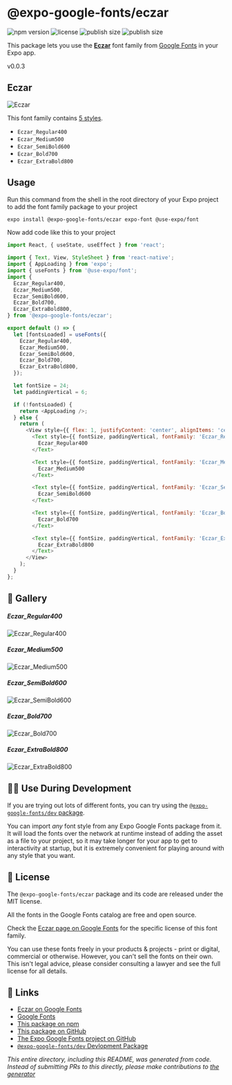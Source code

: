 # @expo-google-fonts/eczar

![npm version](https://flat.badgen.net/npm/v/@expo-google-fonts/eczar)
![license](https://flat.badgen.net/github/license/expo/google-fonts)
![publish size](https://flat.badgen.net/packagephobia/install/@expo-google-fonts/eczar)
![publish size](https://flat.badgen.net/packagephobia/publish/@expo-google-fonts/eczar)

This package lets you use the [**Eczar**](https://fonts.google.com/specimen/Eczar) font family from [Google Fonts](https://fonts.google.com/) in your Expo app.

v0.0.3

## Eczar

![Eczar](./font-family.png)

This font family contains [5 styles](#-gallery).

- `Eczar_Regular400`
- `Eczar_Medium500`
- `Eczar_SemiBold600`
- `Eczar_Bold700`
- `Eczar_ExtraBold800`

## Usage

Run this command from the shell in the root directory of your Expo project to add the font family package to your project
```sh
expo install @expo-google-fonts/eczar expo-font @use-expo/font
```

Now add code like this to your project
```js
import React, { useState, useEffect } from 'react';

import { Text, View, StyleSheet } from 'react-native';
import { AppLoading } from 'expo';
import { useFonts } from '@use-expo/font';
import {
  Eczar_Regular400,
  Eczar_Medium500,
  Eczar_SemiBold600,
  Eczar_Bold700,
  Eczar_ExtraBold800,
} from '@expo-google-fonts/eczar';

export default () => {
  let [fontsLoaded] = useFonts({
    Eczar_Regular400,
    Eczar_Medium500,
    Eczar_SemiBold600,
    Eczar_Bold700,
    Eczar_ExtraBold800,
  });

  let fontSize = 24;
  let paddingVertical = 6;

  if (!fontsLoaded) {
    return <AppLoading />;
  } else {
    return (
      <View style={{ flex: 1, justifyContent: 'center', alignItems: 'center' }}>
        <Text style={{ fontSize, paddingVertical, fontFamily: 'Eczar_Regular400' }}>
          Eczar_Regular400
        </Text>

        <Text style={{ fontSize, paddingVertical, fontFamily: 'Eczar_Medium500' }}>
          Eczar_Medium500
        </Text>

        <Text style={{ fontSize, paddingVertical, fontFamily: 'Eczar_SemiBold600' }}>
          Eczar_SemiBold600
        </Text>

        <Text style={{ fontSize, paddingVertical, fontFamily: 'Eczar_Bold700' }}>
          Eczar_Bold700
        </Text>

        <Text style={{ fontSize, paddingVertical, fontFamily: 'Eczar_ExtraBold800' }}>
          Eczar_ExtraBold800
        </Text>
      </View>
    );
  }
};

```

## 🔡 Gallery

##### Eczar_Regular400
![Eczar_Regular400](./c6e04a6ef288e1fca3e9420bfd9752bfdc230a20ce55a05855a8896bdb763a8e.ttf.png)

##### Eczar_Medium500
![Eczar_Medium500](./d91586e1decf2874b409ef01f87cf50e9725e5f419ea08e5158a6c0a06595fbe.ttf.png)

##### Eczar_SemiBold600
![Eczar_SemiBold600](./ba1eb42528b2001e261653b3e56b8566ae08e9a3a6709b57e20f58b84b82a76a.ttf.png)

##### Eczar_Bold700
![Eczar_Bold700](./254b1a9878dd1e9479e9aab40683ad5d17b35782b413a724f71d89952f460b39.ttf.png)

##### Eczar_ExtraBold800
![Eczar_ExtraBold800](./d9144eab6daf83585fcb44f4726902a8cbca81d5df060ed6f09787fd5192239f.ttf.png)


## 👩‍💻 Use During Development

If you are trying out lots of different fonts, you can try using the [`@expo-google-fonts/dev` package](https://github.com/expo/google-fonts/tree/master/font-packages/dev#readme).

You can import *any* font style from any Expo Google Fonts package from it. It will load the fonts
over the network at runtime instead of adding the asset as a file to your project, so it may take longer
for your app to get to interactivity at startup, but it is extremely convenient
for playing around with any style that you want.

## 📖 License

The `@expo-google-fonts/eczar` package and its code are released under the MIT license.

All the fonts in the Google Fonts catalog are free and open source.

Check the [Eczar page on Google Fonts](https://fonts.google.com/specimen/Eczar) for the specific license of this font family.

You can use these fonts freely in your products & projects - print or digital, commercial or otherwise. However, you can't sell the fonts on their own. This isn't legal advice, please consider consulting a lawyer and see the full license for all details.

## 🔗 Links

- [Eczar on Google Fonts](https://fonts.google.com/specimen/Eczar)
- [Google Fonts](https://fonts.google.com/)
- [This package on npm](https://www.npmjs.com/package/@expo-google-fonts/eczar)
- [This package on GitHub](https://github.com/expo/google-fonts/tree/master/font-packages/eczar)
- [The Expo Google Fonts project on GitHub](https://github.com/expo/google-fonts)
- [`@expo-google-fonts/dev` Devlopment Package](https://github.com/expo/google-fonts/tree/master/font-packages/dev)


*This entire directory, including this README, was generated from code. Instead of submitting PRs to this directly, please make contributions to [the generator](https://github.com/expo/google-fonts/tree/master/packages/generator)*
